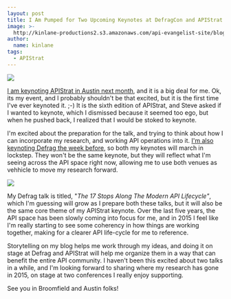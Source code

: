 ```yaml
---
layout: post
title: I Am Pumped for Two Upcoming Keynotes at DefragCon and APIStrat in November
image: >-
  http://kinlane-productions2.s3.amazonaws.com/api-evangelist-site/blog/defragcon-logo.png
author:
  name: kinlane
tags:
  - APIStrat
---
```

[![](http://kinlane-productions2.s3.amazonaws.com/api-evangelist-site/blog/defragcon-logo.png)](http://defragcon.com/)

[I am keynoting APIStrat in Austin next month](http://austin2015.apistrat.com/), and it is a big deal for me. Ok, its my event, and I probably shouldn't be that excited, but it is the first time I've ever keynoted it. ;-) It is the sixth edition of APIStrat, and Steve asked if I wanted to keynote, which I dismissed because it seemed too ego, but when he pushed back, I realized that I would be stoked to keynote.

I'm excited about the preparation for the talk, and trying to think about how I can incorporate my research, and working API operations into it. [I'm also keynoting Defrag the week before](http://defragcon.com/), so both my keynotes will march in lockstep. They won't be the same keynote, but they will reflect what I'm seeing across the API space right now, allowing me to use both venues as vehhicle to move my research forward. 

[![](http://kinlane-productions2.s3.amazonaws.com/api-evangelist-site/blog/apistrat-austin-logo.png)](http://austin2015.apistrat.com/)

My Defrag talk is titled, "_The 17 Stops Along The Modern API Lifecycle"_, which I'm guessing will grow as I prepare both these talks, but it will also be the same core theme of my APIStrat keynote. Over the last five years, the API space has been slowly coming into focus for me, and in 2015 I feel like I'm really starting to see some coherency in how things are working together, making for a clearer API life-cycle for me to reference.

Storytelling on my blog helps me work through my ideas, and doing it on stage at Defrag and APIStrat will help me organize them in a way that can benefit the entire API community. I haven't been this excited about two talks in a while, and I'm looking forward to sharing where my research has gone in 2015, on stage at two conferences I really enjoy supporting.

See you in Broomfield and Austin folks!